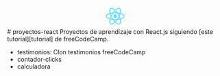 <center><img src="logo-react.svg" height="50"/></center>
# proyectos-react 
Proyectos de aprendizaje con React.js siguiendo [este tutorial][tutorial] de freeCodeCamp.

* testimonios: Clon testimonios freeCodeCamp
* contador-clicks
* calculadora

 [tutorial]: https://youtu.be/6Jfk8ic3KVk